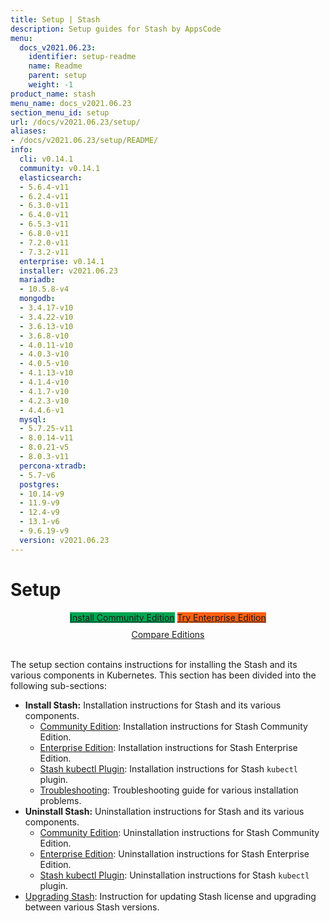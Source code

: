 ```yaml
---
title: Setup | Stash
description: Setup guides for Stash by AppsCode
menu:
  docs_v2021.06.23:
    identifier: setup-readme
    name: Readme
    parent: setup
    weight: -1
product_name: stash
menu_name: docs_v2021.06.23
section_menu_id: setup
url: /docs/v2021.06.23/setup/
aliases:
- /docs/v2021.06.23/setup/README/
info:
  cli: v0.14.1
  community: v0.14.1
  elasticsearch:
  - 5.6.4-v11
  - 6.2.4-v11
  - 6.3.0-v11
  - 6.4.0-v11
  - 6.5.3-v11
  - 6.8.0-v11
  - 7.2.0-v11
  - 7.3.2-v11
  enterprise: v0.14.1
  installer: v2021.06.23
  mariadb:
  - 10.5.8-v4
  mongodb:
  - 3.4.17-v10
  - 3.4.22-v10
  - 3.6.13-v10
  - 3.6.8-v10
  - 4.0.11-v10
  - 4.0.3-v10
  - 4.0.5-v10
  - 4.1.13-v10
  - 4.1.4-v10
  - 4.1.7-v10
  - 4.2.3-v10
  - 4.4.6-v1
  mysql:
  - 5.7.25-v11
  - 8.0.14-v11
  - 8.0.21-v5
  - 8.0.3-v11
  percona-xtradb:
  - 5.7-v6
  postgres:
  - 10.14-v9
  - 11.9-v9
  - 12.4-v9
  - 13.1-v6
  - 9.6.19-v9
  version: v2021.06.23
---
```


# Setup

<div style="text-align: center;">
  <a class="button is-link is-medium is-active has-text-weight-normal" href="/docs/v2021.06.23/setup/install/community" style="background:#00A651; width: 18rem;">Install Community Edition</a>
  <a class="button is-info is-medium is-active has-text-weight-normal" href="/docs/v2021.06.23/setup/install/enterprise"  style="background:#FC6011; width: 18rem;">Try Enterprise Edition</a>
  <a style="margin-top: 10px; display: block;" href="/docs/v2021.06.23/concepts/what-is-stash/overview">Compare Editions</a>
</div>
<br>

The setup section contains instructions for installing the Stash and its various components in Kubernetes. This section has been divided into the following sub-sections:

- **Install Stash:** Installation instructions for Stash and its various components.
  - [Community Edition](/docs/v2021.06.23/setup/install/community): Installation instructions for Stash Community Edition.
  - [Enterprise Edition](/docs/v2021.06.23/setup/install/enterprise): Installation instructions for Stash Enterprise Edition.
  - [Stash kubectl Plugin](/docs/v2021.06.23/setup/install/kubectl_plugin): Installation instructions for Stash `kubectl` plugin.
  - [Troubleshooting](/docs/v2021.06.23/setup/install/troubleshoting): Troubleshooting guide for various installation problems.
- **Uninstall Stash:** Uninstallation instructions for Stash and its various components.
  - [Community Edition](/docs/v2021.06.23/setup/uninstall/community): Uninstallation instructions for Stash Community Edition.
  - [Enterprise Edition](/docs/v2021.06.23/setup/uninstall/enterprise): Uninstallation instructions for Stash Enterprise Edition.
  - [Stash kubectl Plugin](/docs/v2021.06.23/setup/uninstall/kubectl_plugin): Uninstallation instructions for Stash `kubectl` plugin.
- [Upgrading Stash](/docs/v2021.06.23/setup/upgrade/): Instruction for updating Stash license and upgrading between various Stash versions.
